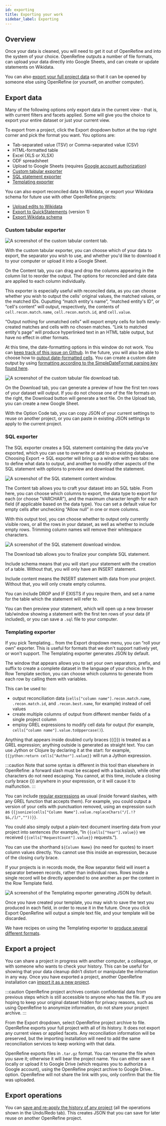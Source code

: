 ```yaml
---
id: exporting
title: Exporting your work
sidebar_label: Exporting
---
```


## Overview

Once your data is cleaned, you will need to get it out of OpenRefine and into the system of your choice. OpenRefine outputs a number of file formats, can upload your data directly into Google Sheets, and can create or update statements on Wikidata.

You can also [export your full project data](#export-a-project) so that it can be opened by someone else using OpenRefine (or yourself, on another computer).

## Export data

Many of the following options only export data in the current view - that is, with current filters and facets applied. Some will give you the choice to export your entire dataset or just your current view.

To export from a project, click the <span class="menuItems">Export</span> dropdown button at the top right corner and pick the format you want. You options are:

*   Tab-separated value (TSV) or Comma-separated value (CSV)
*   HTML-formatted table
*   Excel (XLS or XLSX)
*   ODF spreadsheet
*   Upload to Google Sheets (requires [Google account authorization](starting#google-sheet-from-drive))
*   [Custom tabular exporter](#custom-tabular-exporter)
*   [SQL statement exporter](#sql-statement-exporter)
*   [Templating exporter](#templating-exporter)

You can also export reconciled data to Wikidata, or export your Wikidata schema for future use with other OpenRefine projects:

*   [Upload edits to Wikidata](wikidata#upload-edits-to-wikidata)
*   [Export to QuickStatements](wikidata#quickstatements-export) (version 1)
*   [Export Wikidata schema](wikidata#import-and-export-schema)

### Custom tabular exporter

![A screenshot of the custom tabular content tab.](/img/custom-tabular-exporter.png)

With the custom tabular exporter, you can choose which of your data to export, the separator you wish to use, and whether you'd like to download it to your computer or upload it into a Google Sheet. 

On the <span class="tabLabels">Content</span> tab, you can drag and drop the columns appearing in the column list to reorder the output. The options for reconciled and date data are applied to each column individually. 

This exporter is especially useful with reconciled data, as you can choose whether you wish to output the cells' original values, the matched values, or the matched IDs. Ouputting “match entity's name”, “matched entity's ID”, or “cell's content” will output, respectively, the contents of `cell.recon.match.name`, `cell.recon.match.id`, and `cell.value`. 

“Output nothing for unmatched cells” will export empty cells for both newly-created matches and cells with no chosen matches. “Link to matched entity's page” will produce hyperlinked text in an HTML table output, but have no effect in other formats.

At this time, the date-formatting options in this window do not work. You can [keep track of this issue on Github](https://github.com/OpenRefine/OpenRefine/issues/3368).
In the future, you will also be able to choose how to [output date-formatted cells](exploring#dates). You can create a custom date output by using [formatting according to the SimpleDateFormat parsing key found here](grelfunctions#todateo-b-monthfirst-s-format1-s-format2-).

![A screenshot of the custom tabular file download tab.](/img/custom-tabular-exporter2.png)

On the <span class="tabLabels">Download</span> tab, you can generate a preview of how the first ten rows of your dataset will output. If you do not choose one of the file formats on the right, the <span class="buttonLabels">Download</span> button will generate a text file. On the <span class="tabLabels">Upload</span> tab, you can create a new Google Sheet. 

With the <span class="tabLabels">Option Code</span> tab, you can copy JSON of your current settings to reuse on another project, or you can paste in existing JSON settings to apply to the current project. 

### SQL exporter

The SQL exporter creates a SQL statement containing the data you’ve exported, which you can use to overwrite or add to an existing database. Choosing <span class="menuItems">Export</span> → <span class="menuItems">SQL exporter</span> will bring up a window with two tabs: one to define what data to output, and another to modify other aspects of the SQL statement with options to preview and download the statement.  

![A screenshot of the SQL statement content window.](/img/sql-exporter.png)

The <span class="tabLabels">Content</span> tab allows you to craft your dataset into an SQL table. From here, you can choose which columns to export, the data type to export for each (or choose "VARCHAR"), and the maximum character length for each field (if applicable based on the data type). You can set a default value for empty cells after unchecking “Allow null” in one or more columns. 

With this output tool, you can choose whether to output only currently visible rows, or all the rows in your dataset, as well as whether to include empty rows. Trimming column names will remove their whitespace characters. 

![A screenshot of the SQL statement download window.](/img/sql-exporter2.png)

The <span class="tabLabels">Download</span> tab allows you to finalize your complete SQL statement. 

<span class="fieldLabels">Include schema</span> means that you will start your statement with the creation of a table. Without that, you will only have an INSERT statement. 

<span class="fieldLabels">Include content</span> means the INSERT statement with data from your project. Without that, you will only create empty columns. 

You can include DROP and IF EXISTS if you require them, and set a name for the table which the statement will refer to.

You can then preview your statement, which will open up a new browser tab/window showing a statement with the first ten rows of your data (if included), or you can save a `.sql` file to your computer. 

### Templating exporter

If you pick <span class="menuItems">Templating…</span> from the <span class="menuItems">Export</span> dropdown menu, you can “roll your own” exporter. This is useful for formats that we don't support natively yet, or won't support. The Templating exporter generates JSON by default. 

The window that appears allows you to set your own separators, prefix, and suffix to create a complete dataset in the language of your choice. In the <span class="fieldLabels">Row Template</span> section, you can choose which columns to generate from each row by calling them with variables. 

This can be used to:
* output reconciliation data (`cells["column name"].recon.match.name`, `.recon.match.id`, and `.recon.best.name`, for example) instead of cell values
* create multiple columns of output from different member fields of a single project column
* employ GREL expressions to modify cell data for output (for example, `cells["column name"].value.toUppercase()`). 

Anything that appears inside doubled curly braces ({{}}) is treated as a GREL expression; anything outside is generated as straight text. You can use Jython or Clojure by declaring it at the start: for example, `{{jython:return cells["Author"].value}}` will run a Jython expression.

:::caution
Note that some syntax is different in this tool than elsewhere in OpenRefine: a forward slash must be escaped with a backslash, while other characters do not need escaping. You cannot, at this time, include a closing curly brace (}) anywhere in your expression, or it will cause it to malfunction.
:::

You can include [regular expressions](expressions#regular-expressions) as usual (inside forward slashes, with any GREL function that accepts them). For example, you could output a version of your cells with punctuation removed, using an expression such as `{{jsonize(cells["Column Name"].value.replaceChars("/[.!?$&,/]/",""))}}`.  

You could also simply output a plain-text document inserting data from your project into sentences (for example, "In `{{cells["Year"].value}}` we received `{{cells["RequestCount"].value}}` requests.").

You can use the shorthand `${Column Name}` (no need for quotes) to insert column values directly. You cannot use this inside an expression, because of the closing curly brace.

If your projects is in records mode, the <span class="fieldLabels">Row separator</span> field will insert a separator between records, rather than individual rows. Rows inside a single record will be directly appended to one another as per the content in the <span class="fieldLabels">Row Template</span> field. 

![A screenshot of the Templating exporter generating JSON by default.](/img/templating-exporter.png)

Once you have created your template, you may wish to save the text you produced in each field, in order to reuse it in the future. Once you click <span class="buttonLabels">Export</span> OpenRefine will output a simple text file, and your template will be discarded.

We have recipes on using the Templating exporter to [produce several different formats](https://github.com/OpenRefine/OpenRefine/wiki/Recipes#12-templating-exporter).

## Export a project

You can share a project in progress with another computer, a colleague, or with someone who wants to check your history. This can be useful for showing that your data cleanup didn’t distort or manipulate the information in any way. Once you have exported a project, another OpenRefine installation can [import it as a new project](starting#import-a-project). 

:::caution
OpenRefine project archives contain confidential data from previous steps which is still accessible to anyone who has the file. If you are hoping to keep your original dataset hidden for privacy reasons, such as using OpenRefine to anonymize information, do not share your project archive.
:::

From the <span class="menuItems">Export</span> dropdown, select <span class="menuItems">OpenRefine project archive to file</span>. OpenRefine exports your full project with all of its history. It does not export any current views or applied facets. Any reconciliation information will be preserved, but the importing installation will need to add the same reconciliation services to keep working with that data. 

OpenRefine exports files in `.tar.gz` format. You can rename the file when you save it; otherwise it will bear the project name. You can either save it locally or upload it to Google Drive (which requires you to authorize a Google account), using the <span class="menuItems">OpenRefine project archive to Google Drive...</span> option. OpenRefine will not share the link with you, only confirm that the file was uploaded.

## Export operations

You can [save and re-apply the history of any project](running#reusing-operations) (all the operations shown in the Undo/Redo tab). This creates JSON that you can save for later reuse on another OpenRefine project.